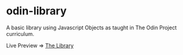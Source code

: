 # odin-library

A basic library using Javascript Objects as taught in The Odin Project curriculum.

Live Preview => [The Library](https://madaooftheblues.github.io/odin-library/)
